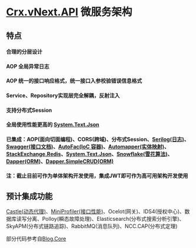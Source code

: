 # [Crx.vNext.API](https://github.com/as260405901/Crx.vNext.API) 微服务架构

## 特点
#### 合理的分层设计
#### AOP 全局异常日志
#### AOP 统一的接口响应格式，统一接口入参校验错误信息格式
#### Service、Repository实现层完全解耦，反射注入
#### 支持分布式Session
#### 全局使用性能更高的 [System.Text.Json](https://github.com/dotnet/runtime/tree/master/src/libraries/System.Text.Json)
#### 已集成：AOP(面向切面编程)、CORS(跨域)、分布式Session、[Serilog(日志)](https://github.com/serilog/serilog)、[Swagger(接口文档)](https://github.com/domaindrivendev/Swashbuckle.AspNetCore)、[AutoFac(IoC 容器)](https://github.com/autofac/Autofac)、[Automapper(实体映射)](https://github.com/AutoMapper/AutoMapper)、[StackExchange.Redis](https://github.com/StackExchange/StackExchange.Redis/)、[System.Text.Json](https://github.com/dotnet/runtime/tree/master/src/libraries/System.Text.Json)、[Snowflake(雪花算法)](https://github.com/stulzq/snowflake-net)、[Dapper(ORM)](https://github.com/StackExchange/Dapper)、[Dapper.SimpleCRUD(ORM)](https://github.com/ericdc1/Dapper.SimpleCRUD/)
#### 注：截止目前可作为单体架构开发使用，集成JWT即可作为高可用架构开发使用


## 预计集成功能
[Castle(动态代理)](https://github.com/castleproject/Core)、[MiniProfiler(接口性能)](https://github.com/MiniProfiler/dotnet)、Ocelot(网关)、IDS4(授权中心)、数据库读写分离、Polloy(瞬态故障处理)、Elasticsearch(分布式搜索分析引擎)、SkyAPM(分布式链路追踪)、RabbitMQ(消息队列)、NCC.CAP(分布式定理)


部分代码参考自[Blog.Core](https://github.com/anjoy8/Blog.Core)
